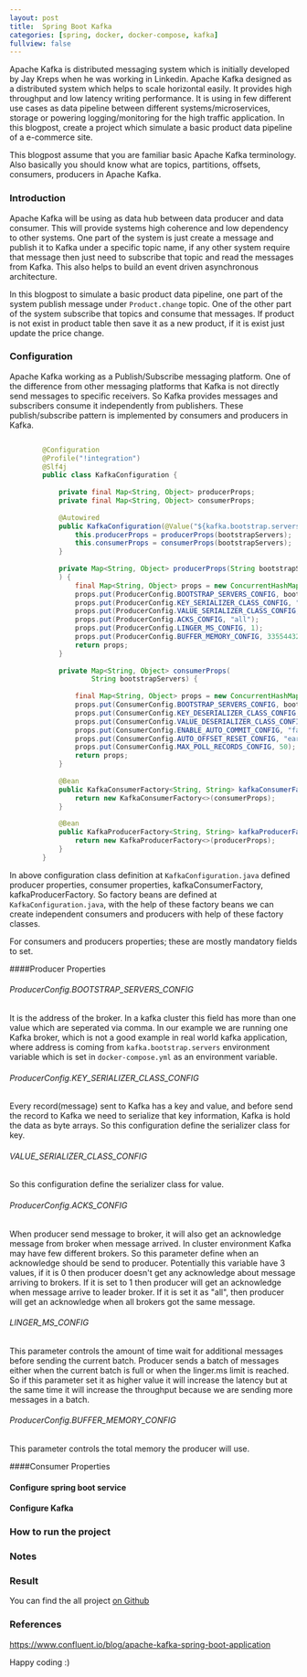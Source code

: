 ```yaml
---
layout: post
title:  Spring Boot Kafka
categories: [spring, docker, docker-compose, kafka]
fullview: false
---
```


Apache Kafka is distributed messaging system which is initially developed by Jay Kreps when he was working in Linkedin.
Apache Kafka designed as a distributed system which helps to scale horizontal easily. It provides high throughput and low
latency writing performance. It is using in few different use cases as data pipeline between different
systems/microservices, storage or powering logging/monitoring for the high traffic application. In this blogpost, create a project which simulate a basic product data pipeline of a e-commerce site.

This blogpost assume that you are familiar basic Apache Kafka terminology. Also basically you should know what are topics, partitions, offsets, consumers, producers in Apache Kafka.

### Introduction

Apache Kafka will be using as data hub between data producer and data consumer. This will provide systems high coherence and
low dependency to other systems. One part of the system is just create a message and publish it to Kafka under a specific topic name, if any other system require that message then just need to subscribe that topic
and read the messages from Kafka. This also helps to build an event driven asynchronous architecture.

In this blogpost to simulate a basic product data pipeline, one part of the system publish message under ```Product.change``` topic. One of the other part of the system subscribe that topics
and consume that messages. If product is not exist in product table then save it as a new product, if it is exist just update the price change.    

### Configuration  

Apache Kafka working as a Publish/Subscribe messaging platform. One of the difference from other messaging platforms that Kafka is not directly send messages to specific receivers. 
So Kafka provides messages and subscribers consume it independently from publishers. These publish/subscribe pattern is implemented by consumers and producers in Kafka. 

```java

        @Configuration
        @Profile("!integration")
        @Slf4j
        public class KafkaConfiguration {
        
        	private final Map<String, Object> producerProps;
        	private final Map<String, Object> consumerProps;
        
        	@Autowired
        	public KafkaConfiguration(@Value("${kafka.bootstrap.servers}") String bootstrapServers) {
        		this.producerProps = producerProps(bootstrapServers);
        		this.consumerProps = consumerProps(bootstrapServers);
        	}
        
        	private Map<String, Object> producerProps(String bootstrapServers
        	) {
        		final Map<String, Object> props = new ConcurrentHashMap<>();
        		props.put(ProducerConfig.BOOTSTRAP_SERVERS_CONFIG, bootstrapServers);
        		props.put(ProducerConfig.KEY_SERIALIZER_CLASS_CONFIG, "org.apache.kafka.common.serialization.StringSerializer");
        		props.put(ProducerConfig.VALUE_SERIALIZER_CLASS_CONFIG, "org.apache.kafka.common.serialization.StringSerializer");
        		props.put(ProducerConfig.ACKS_CONFIG, "all");
        		props.put(ProducerConfig.LINGER_MS_CONFIG, 1);
        		props.put(ProducerConfig.BUFFER_MEMORY_CONFIG, 33554432);
        		return props;
        	}
        
        	private Map<String, Object> consumerProps(
        			String bootstrapServers) {
        
        		final Map<String, Object> props = new ConcurrentHashMap<>();
        		props.put(ConsumerConfig.BOOTSTRAP_SERVERS_CONFIG, bootstrapServers);
        		props.put(ConsumerConfig.KEY_DESERIALIZER_CLASS_CONFIG, "org.apache.kafka.common.serialization.StringDeserializer");
        		props.put(ConsumerConfig.VALUE_DESERIALIZER_CLASS_CONFIG, "org.apache.kafka.common.serialization.StringDeserializer");
        		props.put(ConsumerConfig.ENABLE_AUTO_COMMIT_CONFIG, "false");
        		props.put(ConsumerConfig.AUTO_OFFSET_RESET_CONFIG, "earliest");
        		props.put(ConsumerConfig.MAX_POLL_RECORDS_CONFIG, 50);
        		return props;
        	}
        
        	@Bean
        	public KafkaConsumerFactory<String, String> kafkaConsumerFactory() {
        		return new KafkaConsumerFactory<>(consumerProps);
        	}
        
        	@Bean
        	public KafkaProducerFactory<String, String> kafkaProducerFactory() {
        		return new KafkaProducerFactory<>(producerProps);
        	}
        }

```

In above configuration class definition at ```KafkaConfiguration.java``` defined producer properties, consumer properties, kafkaConsumerFactory, kafkaProducerFactory. So factory 
beans are defined at ```KafkaConfiguration.java```, with the help of these factory beans we can create independent consumers and producers with help of these factory classes.

For consumers and producers properties; these are mostly mandatory fields to set.  

####Producer Properties

###### ProducerConfig.BOOTSTRAP_SERVERS_CONFIG
It is the address of the broker. In a kafka cluster this field has more than one value which are seperated via comma. In our example we are running one Kafka broker, which is not a good example in real world kafka application,
where address is coming from ```kafka.bootstrap.servers``` environment variable which is set in ```docker-compose.yml``` as an environment variable.

###### ProducerConfig.KEY_SERIALIZER_CLASS_CONFIG
Every record(message) sent to Kafka has a key and value, and before send the record to Kafka we need to serialize that key information, Kafka is hold the data as
byte arrays. So this configuration define the serializer class for key. 

###### VALUE_SERIALIZER_CLASS_CONFIG
So this configuration define the serializer class for value.

###### ProducerConfig.ACKS_CONFIG
When producer send message to broker, it will also get an acknowledge message from broker when message arrived. In cluster environment Kafka may have few different
brokers. So this parameter define when an acknowledge should be send to producer. Potentially this variable have 3 values, if it is 0 then producer
doesn't get any acknowledge about message arriving to brokers. If it is set to 1 then producer will get an acknowledge when message arrive to leader broker.
If it is set it as "all", then producer will get an acknowledge when all brokers got the same message. 

###### LINGER_MS_CONFIG
This parameter controls the amount of time wait for additional messages before sending the current batch. Producer sends a batch of messages either
when the current batch is full or when the linger.ms limit is reached. So if this parameter set it as higher value it will increase the latency
but at the same time it will increase the throughput because we are sending more messages in a batch.

###### ProducerConfig.BUFFER_MEMORY_CONFIG
This parameter controls the total memory the producer will use.

####Consumer Properties


#### Configure spring boot service 

#### Configure Kafka

### How to run the project

### Notes

### Result

You can find the all project [on Github](https://github.com/muzir/softwareLabs/tree/master/spring-boot-kafka)

### References

https://www.confluent.io/blog/apache-kafka-spring-boot-application

Happy coding :) 
